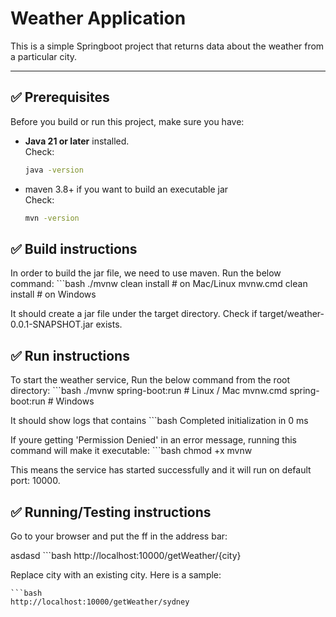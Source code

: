 # Weather Application

This is a simple Springboot project that returns data about the weather from a particular city.

---

## ✅ Prerequisites
Before you build or run this project, make sure you have:

- **Java 21 or later** installed.  
  Check:
  ```bash
  java -version

- maven 3.8+ if you want to build an executable jar  
  Check:
    ```bash
  mvn -version


## ✅ Build instructions  
In order to build the jar file, we need to use maven. Run the below command:
    ```bash
    ./mvnw clean install    # on Mac/Linux
    mvnw.cmd clean install  # on Windows

It should create a jar file under the target directory. Check if target/weather-0.0.1-SNAPSHOT.jar exists.

## ✅ Run instructions
To start the weather service, Run the below command from the root directory:
    ```bash
    ./mvnw spring-boot:run      # Linux / Mac
    mvnw.cmd spring-boot:run    # Windows


It should show logs that contains
    ```bash
    Completed initialization in 0 ms

If youre getting 'Permission Denied' in an error message, running this command will make it executable:
    ```bash
    chmod +x mvnw

This means the service has started successfully and it will run on default port: 10000.


## ✅ Running/Testing instructions

Go to your browser and put the ff in the address bar:

asdasd
    ```bash
    http://localhost:10000/getWeather/{city}

Replace city with an existing city. Here is a sample:

    ```bash
    http://localhost:10000/getWeather/sydney








    

    


